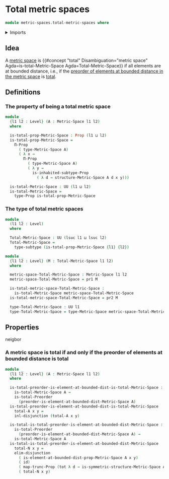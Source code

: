 # Total metric spaces

```agda
module metric-spaces.total-metric-spaces where
```

<details><summary>Imports</summary>

```agda
open import foundation.coproduct-types
open import foundation.dependent-pair-types
open import foundation.disjunction
open import foundation.function-types
open import foundation.functoriality-dependent-pair-types
open import foundation.functoriality-propositional-truncation
open import foundation.inhabited-subtypes
open import foundation.propositions
open import foundation.subtypes
open import foundation.universe-levels

open import metric-spaces.elements-at-bounded-distance-metric-spaces
open import metric-spaces.metric-spaces

open import order-theory.total-preorders
```

</details>

## Idea

A [metric space](metric-spaces.metric-spaces.md) is
{{#concept "total" Disambiguation="metric space" Agda=is-total-Metric-Space Agda=Total-Metric-Space}}
if all elements are at bounded distance, i.e., if the
[preorder of elements at bounded distance in the metric space](metric-spaces.elements-at-bounded-distance-metric-spacesa.md)
is [total](order-theory.total-preorders.md).

## Definitions

### The property of being a total metric space

```agda
module _
  {l1 l2 : Level} (A : Metric-Space l1 l2)
  where

  is-total-prop-Metric-Space : Prop (l1 ⊔ l2)
  is-total-prop-Metric-Space =
    Π-Prop
      ( type-Metric-Space A)
      ( λ x →
        Π-Prop
          ( type-Metric-Space A)
          ( λ y →
            is-inhabited-subtype-Prop
              ( λ d → structure-Metric-Space A d x y)))

  is-total-Metric-Space : UU (l1 ⊔ l2)
  is-total-Metric-Space =
    type-Prop is-total-prop-Metric-Space
```

### The type of total metric spaces

```agda
module _
  (l1 l2 : Level)
  where

  Total-Metric-Space : UU (lsuc l1 ⊔ lsuc l2)
  Total-Metric-Space =
    type-subtype (is-total-prop-Metric-Space {l1} {l2})

module _
  {l1 l2 : Level} (M : Total-Metric-Space l1 l2)
  where

  metric-space-Total-Metric-Space : Metric-Space l1 l2
  metric-space-Total-Metric-Space = pr1 M

  is-total-metric-space-Total-Metric-Space :
    is-total-Metric-Space metric-space-Total-Metric-Space
  is-total-metric-space-Total-Metric-Space = pr2 M

  type-Total-Metric-Space : UU l1
  type-Total-Metric-Space = type-Metric-Space metric-space-Total-Metric-Space
```

## Properties

neigbor

### A metric space is total if and only if the preorder of elements at bounded distance is total

```agda
module _
  {l1 l2 : Level} (A : Metric-Space l1 l2)
  where

  is-total-preorder-is-element-at-bounded-dist-is-total-Metric-Space :
    is-total-Metric-Space A →
    is-total-Preorder
      (preorder-is-element-at-bounded-dist-Metric-Space A)
  is-total-preorder-is-element-at-bounded-dist-is-total-Metric-Space
    total-A x y =
    inl-disjunction (total-A x y)

  is-total-is-total-preorder-is-element-at-bounded-dist-Metric-Space :
    is-total-Preorder
      (preorder-is-element-at-bounded-dist-Metric-Space A) →
    is-total-Metric-Space A
  is-total-is-total-preorder-is-element-at-bounded-dist-Metric-Space
    total-N x y =
    elim-disjunction
      ( is-element-at-bounded-dist-prop-Metric-Space A x y)
      ( id)
      ( map-trunc-Prop (tot λ d → is-symmetric-structure-Metric-Space A d y x))
      ( total-N x y)
```
